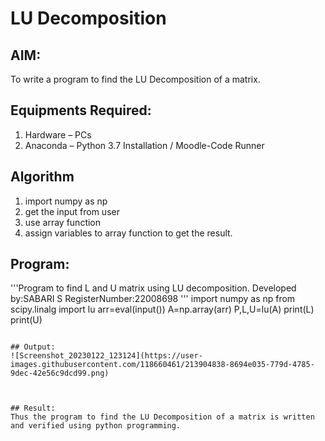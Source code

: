 # LU Decomposition 

## AIM:
To write a program to find the LU Decomposition of a matrix.

## Equipments Required:
1. Hardware – PCs
2. Anaconda – Python 3.7 Installation / Moodle-Code Runner

## Algorithm
1. import numpy as np
2. get the input from user
3. use array function 
4. assign variables to array function to get the result.

## Program:
'''Program to find L and U matrix using LU decomposition.
Developed by:SABARI S 
RegisterNumber:22008698
'''
import numpy as np
from scipy.linalg import lu
arr=eval(input())
A=np.array(arr)
P,L,U=lu(A)
print(L)
print(U)
```

## Output:
![Screenshot_20230122_123124](https://user-images.githubusercontent.com/118660461/213904838-8694e035-779d-4785-9dec-42e56c9dcd99.png)



## Result:
Thus the program to find the LU Decomposition of a matrix is written and verified using python programming.

